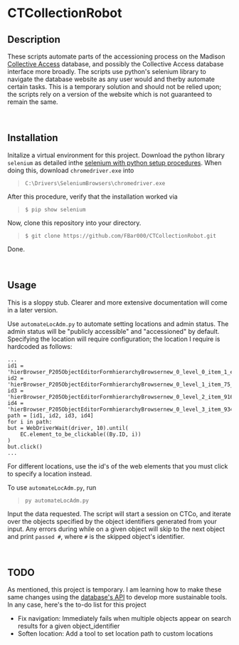 # CTCollectionRobot


## Description

These scripts automate parts of the accessioning process on the Madison [Collective Access](https://collectiveaccess.org/) database, and possibly the Collective Access database interface more broadly. The scripts use python's selenium library to navigate the database website as any user would and therby automate certain tasks. This is a temporary solution and should not be relied upon; the scripts rely on a version of the website which is not guaranteed to remain the same. 

<br>

## Installation

Initalize a virtual environment for this project. Download the python library `selenium` as detailed inthe [selenium with python setup procedures](https://selenium-python.readthedocs.io/). When doing this, download  `chromedriver.exe` into 

>`C:\Drivers\SeleniumBrowsers\chromedriver.exe`

After this procedure, verify that the installation worked via

> `$ pip show selenium`

Now, clone this repository into your directory.

> `$ git clone https://github.com/FBar000/CTCollectionRobot.git`

Done. 

<br>

## Usage

This is a sloppy stub. Clearer and more extensive documentation will come in a later version.

Use `automateLocAdm.py` to automate setting locations and admin status. The admin status will be "publicly accessible" and "accessioned" by default. Specifying the location will require configuration; the location I require is hardcoded as follows:

```
...
id1 = 'hierBrowser_P205ObjectEditorFormhierarchyBrowsernew_0_level_0_item_1_edit'
id2 = 'hierBrowser_P205ObjectEditorFormhierarchyBrowsernew_0_level_1_item_75_edit'
id3 = 'hierBrowser_P205ObjectEditorFormhierarchyBrowsernew_0_level_2_item_916_edit'
id4 = 'hierBrowser_P205ObjectEditorFormhierarchyBrowsernew_0_level_3_item_934_edit'
path = [id1, id2, id3, id4]
for i in path:
but = WebDriverWait(driver, 10).until(
    EC.element_to_be_clickable((By.ID, i))
)
but.click()
...
```

For different locations, use the id's of the web elements that you must click to specify a location instead.

To use `automateLocAdm.py`, run

>  `py automateLocAdm.py`

Input the data requested. The script will start a session on CTCo, and iterate over the objects specified by the object identifiers generated from your input. Any errors during while on a given object will skip to the next object and print `passed #`, where `#` is the skipped object's identifier. 

<br>

## TODO

As mentioned, this project is temporary. I am learning how to make these same changes using the [database's API](https://manual.collectiveaccess.org/providence/developer/index.html) to develop more sustainable tools. In any case, here's the to-do list for this project

- Fix navigation: Immediately fails when multiple objects appear on search results for a given object_identifier
- Soften location: Add a tool to set location path to custom locations
